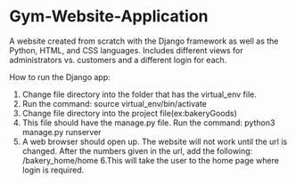 # Gym-Website-Application
A website created from scratch with the Django framework as well as the Python, HTML, and CSS languages. Includes different views for administrators vs. customers and a different login for each.

How to run the Django app:

1. Change file directory into the folder that has the virtual_env file.
2. Run the command: source virtual_env/bin/activate
3. Change file directory into the project file(ex:bakeryGoods)
4. This file should have the manage.py file. Run the command: python3 manage.py runserver
5. A web browser should open up. The website will not work until the url is changed. After the numbers given in the url, add the following: /bakery_home/home
6.This will take the user to the home page where login is required.
